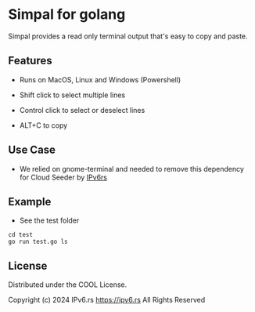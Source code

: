 # Simpal for golang

Simpal provides a read only terminal output that's easy to copy and paste.

## Features

- Runs on MacOS, Linux and Windows (Powershell)

- Shift click to select multiple lines

- Control click to select or deselect lines

- ALT+C to copy

## Use Case

- We relied on gnome-terminal and needed to remove this dependency for Cloud Seeder by [IPv6rs](https://ipv6.rs)

## Example

- See the test folder
```
cd test
go run test.go ls
```

## License

Distributed under the COOL License.

Copyright (c) 2024 IPv6.rs <https://ipv6.rs>
All Rights Reserved
